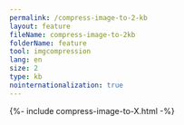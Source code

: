 ```yaml
---
permalink: /compress-image-to-2-kb
layout: feature
fileName: compress-image-to-2kb
folderName: feature
tool: imgcompression
lang: en
size: 2
type: kb
nointernationalization: true
---
```

{%- include compress-image-to-X.html -%}       
